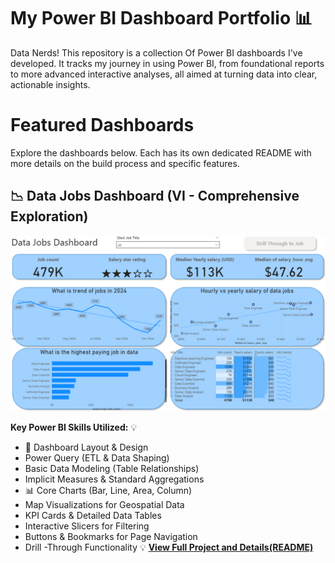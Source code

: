 # My Power BI Dashboard Portfolio 📊

Data Nerds! This repository is a collection Of Power BI dashboards I've developed. It tracks my journey in using Power BI, from foundational reports to more advanced interactive analyses, all aimed at turning data into clear, actionable insights.

# Featured Dashboards

Explore the dashboards below. Each has its own dedicated README with more details on the build process and specific features.

## 📉 Data Jobs Dashboard (VI - Comprehensive Exploration)

![Data Jobs DB GIF](/Dashboards_1.0/Images/Project1_page1.png)

**Key Power BI Skills Utilized:**
💡
* 🎨 Dashboard Layout & Design
* Power Query (ETL & Data Shaping)
* Basic Data Modeling (Table Relationships)
* Implicit Measures & Standard Aggregations
* 📊 Core Charts (Bar, Line, Area, Column)
* Map Visualizations for Geospatial Data
* KPI Cards & Detailed Data Tables
* Interactive Slicers for Filtering
*  Buttons & Bookmarks for Page Navigation
* Drill -Through Functionality
💡
[**View Full Project and Details(README)**](/Dashboards_1.0/README.md)

